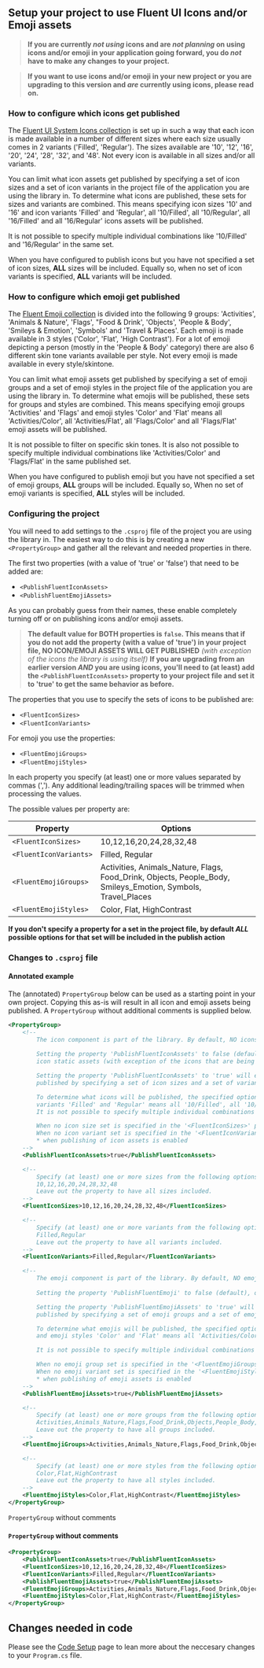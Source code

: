 ## Setup your project to use Fluent UI Icons and/or Emoji assets
>**If you are currently *not using* icons and are *not planning* on using icons and/or emoji in your application going forward, 
you do *not* have to make any changes to your project.** 

>**If you want to use icons and/or emoji in your new project or you are upgrading to this version and *are* currently using icons, please read on.**

### How to configure which icons get published
 
The [Fluent UI System Icons collection](https://github.com/microsoft/fluentui-system-icons) is set up in such a way that each icon is made available in a number of different sizes where each size usually comes in 2 variants ('Filled', 'Regular'). The sizes available are '10', '12', '16', '20', '24', '28', '32', and '48'. Not every icon is available in all sizes and/or all variants.
 
You can limit what icon assets get published by specifying a set of icon sizes and a set of icon variants in the project file of the application you are using the library in. To determine what icons are published, these sets for sizes and variants are combined. This means specifying icon sizes '10' and '16' and icon variants 'Filled' and 'Regular', all '10/Filled', all '10/Regular', all '16/Filled' and all '16/Regular' icons assets will be published.
 
It is not possible to specify multiple individual combinations like '10/Filled' and '16/Regular' in the same set.
 
When you have configured to publish icons but you have not specified a set of icon sizes, **ALL** sizes will be included. Equally so, when no set of icon variants is specified, **ALL** variants will be included.
 
### How to configure which emoji get published
 
The [Fluent Emoji collection](https://github.com/microsoft/fluentui-emoji) is divided into the following 9 groups: 'Activities', 'Animals & Nature', 'Flags', "Food & Drink', 'Objects', 'People & Body', 'Smileys & Emotion', 'Symbols' and 'Travel & Places'. Each emoji is made available in 3 styles ('Color', 'Flat', 'High Contrast'). For a lot of emoji depicting a person (mostly in the 'People & Body' category) there are also 6 different skin tone variants available per style. Not every emoji is made available in every style/skintone.
 
You can limit what emoji assets get published by specifying a set of emoji groups and a set of emoji styles in the project file of the application you are using the library in. To determine what emojis will be published, these sets for groups and styles are combined. This means specifying emoji groups 'Activities' and 'Flags' and emoji styles 'Color' and 'Flat' means all 'Activities/Color', all 'Activities/Flat', all 'Flags/Color' and all 'Flags/Flat' emoji assets will be published.
 
It is not possible to filter on specific skin tones. It is also not possible to specify multiple individual combinations like 'Activities/Color' and 'Flags/Flat' in the same published set.
 
When you have configured to publish emoji but you have not specified a set of emoji groups, **ALL** groups will be included. Equally so, When no set of emoji variants is specified, **ALL** styles will be included.
 
### Configuring the project
 
You will need to add settings to the `.csproj` file of the project you are using the library in. The easiest way to do this is by creating a new `<PropertyGroup>` and gather all the relevant and needed properties in there.
 
The first two properties (with a value of 'true' or 'false') that need to be added are:

- `<PublishFluentIconAssets>`
- `<PublishFluentEmojiAssets>`

As you can probably guess from their names, these enable completely turning off or on publishing icons and/or emoji assets.

> **The default value for BOTH properties is `false`. This means that if you do not add the property (with a value of 'true') in your project file,
NO ICON/EMOJI ASSETS WILL GET PUBLISHED** *(with exception of the icons the library is using itself)* **If you are upgrading from an earlier version *AND* 
you are using icons, you'll need to (at least) add the `<PublishFluentIconAssets>` property to your project file and set it to 'true' to get the same 
behavior as before.** 

The properties that you use to specify the sets of icons to be published are:

- `<FluentIconSizes>`
- `<FluentIconVariants>`

For emoji you use the properties:

- `<FluentEmojiGroups>`
- `<FluentEmojiStyles>`

In each property you specify (at least) one or more values separated by commas (','). Any additional leading/trailing spaces will be trimmed when processing the values.
 
The possible values per property are:

| Property | Options |
| --- | --- |
| `<FluentIconSizes>` | 10,12,16,20,24,28,32,48 |
| `<FluentIconVariants>` | Filled, Regular |
| `<FluentEmojiGroups>` | Activities, Animals\_Nature, Flags, Food\_Drink, Objects, People\_Body, Smileys\_Emotion, Symbols, Travel\_Places |
| `<FluentEmojiStyles>` | Color, Flat, HighContrast |

**If you don't specify a property for a set in the project file, by default *ALL* possible options for that set will be included in the publish action**
 


### Changes to `.csproj` file

#### Annotated example
The (annotated) `PropertyGroup` below can be used as a starting point in your own project. Copying this as-is will result in all icon and emoji assets being published.
A `PropertyGroup` without additional comments is supplied below. 

```xml
<PropertyGroup>
    <!-- 
        The icon component is part of the library. By default, NO icons (static assets) will be included when publishing the project. 
 
        Setting the property 'PublishFluentIconAssets' to false (default), or leaving the property out completely, will disable publishing of the 
        icon static assets (with exception of the icons that are being used by the library itself). 

        Setting the property 'PublishFluentIconAssets' to 'true' will enable publishing of the icon static assets. You can limit what icon assets get 
        published by specifying a set of icon sizes and a set of variants in the '<FluentIconSizes>' and '<FluentIconVariants>' properties respectively.

        To determine what icons will be published, the specified options for sizes and variants are combined. Specifying sizes '10' and '16' and 
        variants 'Filled' and 'Regular' means all '10/Filled', all '10/Regular', all '16/Filled' and all '16/Regular' icons assets will be published. 
        It is not possible to specify multiple individual combinations like '10/Filled' and '16/Regular' in the same set. 

        When no icon size set is specified in the '<FluentIconSizes>' property, ALL sizes will be included*  
        When no icon variant set is specified in the '<FluentIconVariants>' property, ALL variants will be included*  
        * when publishing of icon assets is enabled 
    -->
    <PublishFluentIconAssets>true</PublishFluentIconAssets>

    <!-- 
        Specify (at least) one or more sizes from the following options (separated by ','):
        10,12,16,20,24,28,32,48 
        Leave out the property to have all sizes included.
    -->
    <FluentIconSizes>10,12,16,20,24,28,32,48</FluentIconSizes>

    <!-- 
        Specify (at least) one or more variants from the following options (separated by ','):
        Filled,Regular 
        Leave out the property to have all variants included.
    -->
    <FluentIconVariants>Filled,Regular</FluentIconVariants>

    <!-- 
        The emoji component is part of the library. By default, NO emojis (static assets) will be included when publishing the project. 
 
        Setting the property 'PublishFluentEmoji' to false (default), or leaving the property out completely, will disable publishing of the emoji static assets. 

        Setting the property 'PublishFluentEmojiAssets' to 'true' will enable publishing of the emoji static assets. You can limit what emoji assets get 
        published by specifying a set of emoji groups and a set of emoji styles in the '<FluentEmojiGroups>' and '<FluentEmojiStyles>' properties respectively.

        To determine what emojis will be published, the specified options for sizes and variants are combined. Specifying emoji groups 'Activities' and 'Flags' 
        and emoji styles 'Color' and 'Flat' means all 'Activities/Color', all 'Activities/Flat', all 'Flags/Color' and all 'Flags/Flat' emoji assets will be published.

        It is not possible to specify multiple individual combinations like 'Activities/Color' and 'Flags/Flat' in the same published set

        When no emoji group set is specified in the '<FluentEmojiGroups>' property, ALL groups will be included*  
        When no emoji variant set is specified in the '<FluentEmojiStyles>' property, ALL styles will be included*  
        * when publishing of emoji assets is enabled 
    -->
    <PublishFluentEmojiAssets>true</PublishFluentEmojiAssets>

    <!-- 
        Specify (at least) one or more groups from the following options (separated by ','):
        Activities,Animals_Nature,Flags,Food_Drink,Objects,People_Body,Smileys_Emotion,Symbols,Travel_Places 
        Leave out the property to have all groups included.
    -->
    <FluentEmojiGroups>Activities,Animals_Nature,Flags,Food_Drink,Objects,People_Body,Smileys_Emotion,Symbols,Travel_Places</FluentEmojiGroups>

    <!-- 
        Specify (at least) one or more styles from the following options (separated by ','): 
        Color,Flat,HighContrast
        Leave out the property to have all styles included.
    -->
    <FluentEmojiStyles>Color,Flat,HighContrast</FluentEmojiStyles>
</PropertyGroup>
```

`PropertyGroup` without comments

#### `PropertyGroup` without comments
```xml
<PropertyGroup>
    <PublishFluentIconAssets>true</PublishFluentIconAssets>
    <FluentIconSizes>10,12,16,20,24,28,32,48</FluentIconSizes>
    <FluentIconVariants>Filled,Regular</FluentIconVariants>
    <PublishFluentEmojiAssets>true</PublishFluentEmojiAssets>
    <FluentEmojiGroups>Activities,Animals_Nature,Flags,Food_Drink,Objects,People_Body,Smileys_Emotion,Symbols,Travel_Places</FluentEmojiGroups>
    <FluentEmojiStyles>Color,Flat,HighContrast</FluentEmojiStyles>
</PropertyGroup>
```

## Changes needed in code 

Please see the [Code Setup](https://www.fluentui-blazor.net/CodeSetup) page to lean more about the neccesary changes to your `Program.cs` file.
